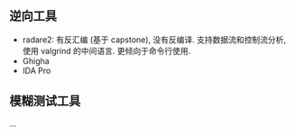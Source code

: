 ## 逆向工具

- radare2: 有反汇编 (基于 capstone), 没有反编译. 支持数据流和控制流分析, 使用 valgrind 的中间语言. 更倾向于命令行使用. 
- Ghigha
- IDA Pro 

## 模糊测试工具

...